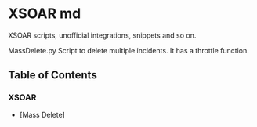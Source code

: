 # XSOAR md
XSOAR scripts, unofficial integrations, snippets and so on.

MassDelete.py
Script to delete multiple incidents.
It has a throttle function.


## Table of Contents

### XSOAR
* [Mass Delete]